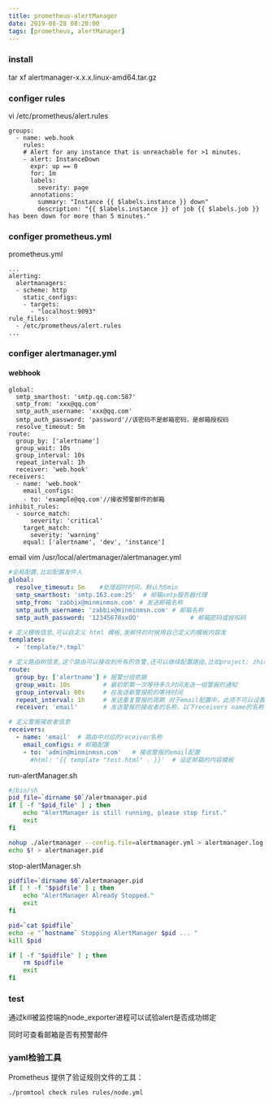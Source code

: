 ```yaml
---
title: prometheus-alertManager
date: 2019-08-28 08:20:00
tags: [prometheus, alertManager]
---
```

### install 

tar xf alertmanager-x.x.x.linux-amd64.tar.gz

### configer rules
vi /etc/prometheus/alert.rules
```
groups:
  - name: web.hook
    rules:
    # Alert for any instance that is unreachable for >1 minutes.
    - alert: InstanceDown
      expr: up == 0
      for: 1m
      labels:
        severity: page
      annotations:
        summary: "Instance {{ $labels.instance }} down"
        description: "{{ $labels.instance }} of job {{ $labels.job }} has been down for more than 5 minutes."
```

### configer prometheus.yml
prometheus.yml
```
...
alerting:
  alertmanagers:
  - scheme: http
    static_configs:
    - targets:
      - "localhost:9093"
rule_files:
  - /etc/prometheus/alert.rules
...
```

### configer alertmanager.yml
#### webhook
```
global:
  smtp_smarthost: 'smtp.qq.com:587'
  smtp_from: 'xxx@qq.com'
  smtp_auth_username: 'xxx@qq.com'
  smtp_auth_password: 'password'//该密码不是邮箱密码，是邮箱授权码
  resolve_timeout: 5m
route:
  group_by: ['alertname']
  group_wait: 10s
  group_interval: 10s
  repeat_interval: 1h
  receiver: 'web.hook'
receivers:
  - name: 'web.hook'
    email_configs:
    - to: 'example@qq.com'//接收预警邮件的邮箱
inhibit_rules:
  - source_match:
      severity: 'critical'
    target_match:
      severity: 'warning'
    equal: ['alertname', 'dev', 'instance']
```
email
vim /usr/local/alertmanager/alertmanager.yml
```yaml
#全局配置,比如配置发件人
global:
  resolve_timeout: 5m    #处理超时时间，默认为5min
  smtp_smarthost: 'smtp.163.com:25'  # 邮箱smtp服务器代理
  smtp_from: 'zabbix@minminmsn.com' # 发送邮箱名称
  smtp_auth_username: 'zabbix@minminmsn.com' # 邮箱名称
  smtp_auth_password: '12345678xxOO'              # 邮箱密码或授权码

# 定义模板信息,可以自定义 html 模板,发邮件的时候用自己定义的模板内容发
templates:
  - 'template/*.tmpl'

# 定义路由树信息,这个路由可以接收到所有的告警,还可以继续配置路由,比如project: zhidaoAPP(prometheus 告警规则中自定义的lable)发给谁,project: baoxian的发给谁
route:
  group_by: ['alertname'] # 报警分组依据
  group_wait: 10s         # 最初即第一次等待多久时间发送一组警报的通知
  group_interval: 60s     # 在发送新警报前的等待时间
  repeat_interval: 1h     # 发送重复警报的周期 对于email配置中，此项不可以设置过低，否则将会由于邮件发送太多频繁，被smtp服务器拒绝
  receiver: 'email'       # 发送警报的接收者的名称，以下receivers name的名称

# 定义警报接收者信息
receivers:
  - name: 'email'  # 路由中对应的receiver名称
    email_configs: # 邮箱配置
    - to: 'admin@minminmsn.com'   # 接收警报的email配置
      #html: '{{ template "test.html" . }}'  # 设定邮箱的内容模板
```
run-alertManager.sh
```bash
#/bin/sh
pid_file=`dirname $0`/alertmanager.pid  
if [ -f "$pid_file" ] ; then  
    echo "AlertManager is still running, please stop first."
    exit
fi

nohup ./alertmanager --config.file=alertmanager.yml > alertmanager.log 2>&1 &  
echo $! > alertmanager.pid
```

stop-alertManager.sh
```bash
pidfile=`dirname $0`/alertmanager.pid  
if [ ! -f "$pidfile" ] ; then  
    echo "AlertManager Already Stopped."
    exit
fi

pid=`cat $pidfile`  
echo -e "`hostname` Stopping AlertManager $pid ... "  
kill $pid

if [ -f "$pidfile" ] ; then  
    rm $pidfile
    exit
fi
```

### test
通过kill被监控端的node_exporter进程可以试验alert是否成功绑定

同时可查看邮箱是否有预警邮件

### yaml检验工具
Prometheus 提供了验证规则文件的工具：

```./promtool check rules rules/node.yml```
